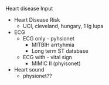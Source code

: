 Heart disease Input
* Heart Disease Risk
  * UCI, cleveland, hungary, 1 lg lupa
* ECG
  * ECG only - pyhsionet
    * MITBIH arrtyhmia
    * Long term ST database
  * ECG with - vital sign
    * MIMIC II (phyisonet)
* Heart sound
  * physionet??

